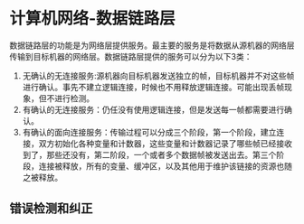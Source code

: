 # 计算机网络-数据链路层

数据链路层的功能是为网络层提供服务。最主要的服务是将数据从源机器的网络层传输到目标机器的网络层。数据链路层提供的服务可以分为以下3类：
1. 无确认的无连接服务:源机器向目标机器发送独立的帧，目标机器并不对这些帧进行确认。事先不建立逻辑连接，时候也不用释放逻辑连接。可能出现丢帧现象，但不进行检测。
1. 有确认的无连接服务：仍任没有使用逻辑连接，但是发送每一帧都需要进行确认。
1. 有确认的面向连接服务：传输过程可以分成三个阶段，第一个阶段，建立连接，双方初始化各种变量和计数器，这些变量和计数器记录了哪些帧已经接收到了，那些还没有，第二阶段，一个或者多个数据帧被发送出去。第三个阶段，连接被释放，所有的变量、缓冲区，以及其他用于维护该链接的资源也随之被释放。


## 错误检测和纠正

## 
